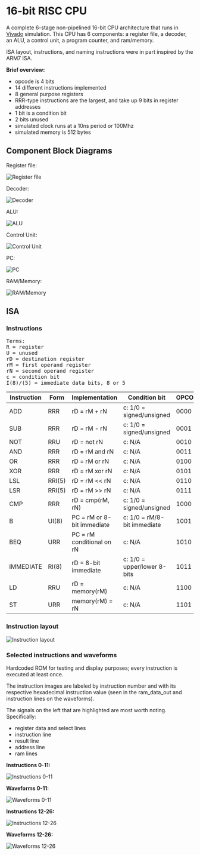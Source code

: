 # 16-bit RISC CPU

A complete 6-stage non-pipelined 16-bit CPU architecture that runs in [Vivado](https://www.xilinx.com/products/design-tools/vivado.html) simulation. This CPU has 6 components: a register file, a decoder, an ALU, a control unit, a program counter, and ram/memory.

ISA layout, instructions, and naming instructions were in part inspired by the ARM7 ISA.

**Brief overview:**
* opcode is 4 bits
* 14 different instructions implemented
* 8 general purpose registers
* RRR-type instructions are the largest, and take up 9 bits in register addresses
* 1 bit is a condition bit
* 2 bits unused
* simulated clock runs at a 10ns period or 100Mhz
* simulated memory is 512 bytes

## Component Block Diagrams

Register file:

![Register file](https://i.imgur.com/iIh0AwH.png)

Decoder:

![Decoder](https://i.imgur.com/xAYbRCn.png)

ALU:

![ALU](https://i.imgur.com/hfScN2B.png)

Control Unit:

![Control Unit](https://i.imgur.com/MY0VlIn.png)

PC:

![PC](https://i.imgur.com/idDgfdk.png)

RAM/Memory:

![RAM/Memory](https://i.imgur.com/9YgZSrn.png)

## ISA
### Instructions
<pre>
Terms:
R = register
U = unused
rD = destination register
rM = first operand register
rN = second operand register
c = condition bit
I(8)/(5) = immediate data bits, 8 or 5
</pre>

| Instruction | Form | Implementation | Condition bit | OPCODE |
| --- | --- | --- | --- | --- |
| ADD | RRR |	rD = rM + rN | c: 1/0 = signed/unsigned | 0000
| SUB |	RRR	| rD = rM - rN | c: 1/0 = signed/unsigned | 0001
| NOT |	RRU	| rD = not rN | c: N/A	| 0010
| AND |	RRR	| rD = rM and rN |	c: N/A | 0011
| OR |	RRR	| rD = rM or rN	| c: N/A | 0100
| XOR |	RRR	| rD = rM xor rN | c: N/A | 0101
| LSL |	RRI(5) | rD = rM << rN | c: N/A	| 0110
| LSR |	RRI(5) | rD = rM >> rN | c: N/A | 0111
| CMP |	RRR	| rD = cmp(rM, rN) | c: 1/0 = signed/unsigned | 1000
| B	|   UI(8) |	PC = rM or 8-bit immediate | c: 1/0 = rM/8-bit immediate | 1001
| BEQ |	URR | PC = rM conditional on rN	| c: N/A | 1010
| IMMEDIATE | RI(8) | rD = 8-bit immediate | c: 1/0 = upper/lower 8-bits | 1011
| LD | RRU | rD = memory(rM) | c: N/A | 1100
| ST | URR | memory(rM) = rN | c: N/A | 1101



### Instruction layout

![Instruction layout](https://i.imgur.com/QfpIVy6.png)

### Selected instructions and waveforms

Hardcoded ROM for testing and display purposes; every instruction is executed at least once.

The instruction images are labeled by instruction number and with its respective hexadecimal instruction value (seen in the ram_data_out and instruction lines on the waveforms).

The signals on the left that are highlighted are most worth noting. Specifically:
* register data and select lines
* instruction line
* result line
* address line
* ram lines

**Instructions 0-11:**

![Instructions 0-11](https://i.imgur.com/nQEoh9U.png)

**Waveforms 0-11:**

![Waveforms 0-11](https://i.imgur.com/44cQyYT.png)

**Instructions 12-26:**

![Instructions 12-26](https://i.imgur.com/zI14tlq.png)

**Waveforms 12-26:**

![Waveforms 12-26](https://i.imgur.com/4Nx1CLA.png)